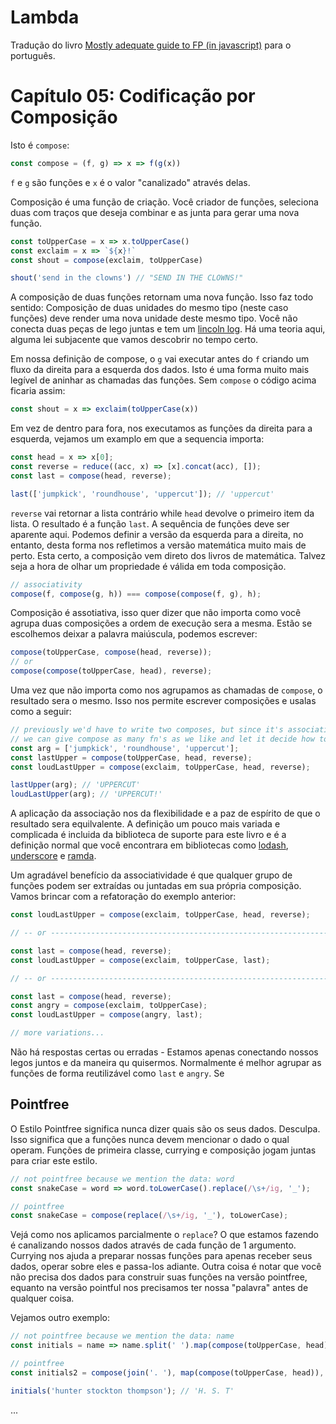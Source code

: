 # Lambda
Tradução do livro [Mostly adequate guide to FP (in javascript)](https://github.com/MostlyAdequate/mostly-adequate-guide) para o português.

# Capítulo 05: Codificação por Composição

Isto é `compose`:

```js
const compose = (f, g) => x => f(g(x)) 

```

`f` e `g` são funções e `x` é o valor "canalizado" através delas.

Composição é uma função de criação. Você criador de funções, seleciona duas com traços que deseja combinar e as junta para gerar uma nova função.

```js
const toUpperCase = x => x.toUpperCase()
const exclaim = x => `${x}!`
const shout = compose(exclaim, toUpperCase)

shout('send in the clowns') // "SEND IN THE CLOWNS!"
```

A composição de duas funções retornam uma nova função. Isso faz todo sentido: Composição de duas unidades do mesmo tipo (neste caso funções) deve render uma nova unidade deste mesmo tipo. Você não conecta duas peças de lego juntas e tem um [lincoln log](https://en.wikipedia.org/wiki/Lincoln_Logs). Há uma teoria aqui, alguma lei subjacente que vamos descobrir no tempo certo.

Em nossa definição de compose, o `g` vai executar antes do `f` criando um fluxo da direita para a esquerda dos dados. Isto é uma forma muito mais legível de aninhar as chamadas das funções. Sem `compose` o código acima ficaria assim:

```js
const shout = x => exclaim(toUpperCase(x))
```

Em vez de dentro para fora, nos executamos as funções da direita para a esquerda, vejamos um examplo em que a sequencia importa:

```js
const head = x => x[0];
const reverse = reduce((acc, x) => [x].concat(acc), []);
const last = compose(head, reverse);

last(['jumpkick', 'roundhouse', 'uppercut']); // 'uppercut'
```

`reverse` vai retornar a lista contrário while `head` devolve o primeiro item da lista. O resultado é a função `last`. A sequência de funções deve ser aparente aqui. Podemos definir a versão da esquerda para a direita, no entanto, desta forma nos refletimos a versão matemática muito mais de perto. Esta certo, a composição vem direto dos livros de matemática. Talvez seja a hora de olhar um propriedade é válida em toda composição.

```js
// associativity
compose(f, compose(g, h)) === compose(compose(f, g), h);
```

Composição é assotiativa, isso quer dizer que não importa como você agrupa duas composições a ordem de execução sera a mesma. Estão se escolhemos deixar a palavra maiúscula, podemos escrever:

```js
compose(toUpperCase, compose(head, reverse));
// or
compose(compose(toUpperCase, head), reverse);
```

Uma vez que não importa como nos agrupamos as chamadas de `compose`, o resultado sera o mesmo. Isso nos permite escrever composições e usalas como a seguir:

```js
// previously we'd have to write two composes, but since it's associative, 
// we can give compose as many fn's as we like and let it decide how to group them.
const arg = ['jumpkick', 'roundhouse', 'uppercut'];
const lastUpper = compose(toUpperCase, head, reverse);
const loudLastUpper = compose(exclaim, toUpperCase, head, reverse);

lastUpper(arg); // 'UPPERCUT'
loudLastUpper(arg); // 'UPPERCUT!'
```

A aplicação da associação nos da flexibilidade e a paz de espírito de que o resultado sera equilvalente. A definição um pouco mais variada e complicada é incluida da biblioteca de suporte para este livro e é a definição normal que você encontrara em bibliotecas como [lodash](http://lodash.com), [underscore](http://underscorejs.org) e [ramda](http://randajs.com).

Um agradável benefício da associatividade é que qualquer grupo de funções podem ser extraídas ou juntadas em sua própria composição. Vamos brincar com a refatoração do exemplo anterior:

```js
const loudLastUpper = compose(exclaim, toUpperCase, head, reverse);

// -- or ---------------------------------------------------------------

const last = compose(head, reverse);
const loudLastUpper = compose(exclaim, toUpperCase, last);

// -- or ---------------------------------------------------------------

const last = compose(head, reverse);
const angry = compose(exclaim, toUpperCase);
const loudLastUpper = compose(angry, last);

// more variations...
```
Não há respostas certas ou erradas - Estamos apenas conectando nossos legos juntos e da maneira qu quisermos. Normalmente é melhor agrupar as funções de forma reutilizável como `last` e `angry`. Se

## Pointfree
O Estilo Pointfree significa nunca dizer quais são os seus dados. Desculpa. Isso significa que a funções nunca devem mencionar o dado o qual operam. Funções de primeira classe, currying e composição jogam juntas para criar este estilo.
```js
// not pointfree because we mention the data: word
const snakeCase = word => word.toLowerCase().replace(/\s+/ig, '_');

// pointfree
const snakeCase = compose(replace(/\s+/ig, '_'), toLowerCase);
```
Vejá como nos aplicamos parcialmente o `replace`? O que estamos fazendo é canalizando nossos dados através de cada função de 1 argumento. Currying nos ajuda a preparar nossas funções para apenas receber seus dados, operar sobre eles e passa-los adiante. Outra coisa é notar que você não precisa dos dados para construir suas funções na versão pointfree, equanto na versão pointful nos precisamos ter nossa "palavra" antes de qualquer coisa.

Vejamos outro exemplo:
```js
// not pointfree because we mention the data: name
const initials = name => name.split(' ').map(compose(toUpperCase, head)).join('. ');

// pointfree
const initials2 = compose(join('. '), map(compose(toUpperCase, head)), split(' '));

initials('hunter stockton thompson'); // 'H. S. T'
```
...
